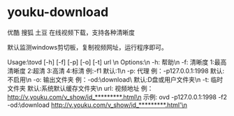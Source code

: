 youku-download
==============

优酷 搜狐 土豆 在线视频下载，支持各种清晰度

默认监测windows剪切板，复制视频网址，运行程序即可。

Usage:\tovd [-h] [-f] [-p] [-o] [-t] url \n
Options:\n
-h: 帮助\n
-f: 清晰度 1:最高清晰度 2:超清 3:高清 4:标清 例:-f1 默认:1\n
-p: 代理 例：-p127.0.0.1:1998 默认:不启用\n
-o: 输出文件夹 例：-od:\download\ 默认:D盘或用户文件夹\n
-t: 临时文件夹 默认:系统默认缓存文件夹\n
url:  视频地址 例：http://v.youku.com/v_show/id_*********.html\n
示例: ovd -p127.0.0.1:1998 -f2 -od:\download http://v.youku.com/v_show/id_*********.html'\n
